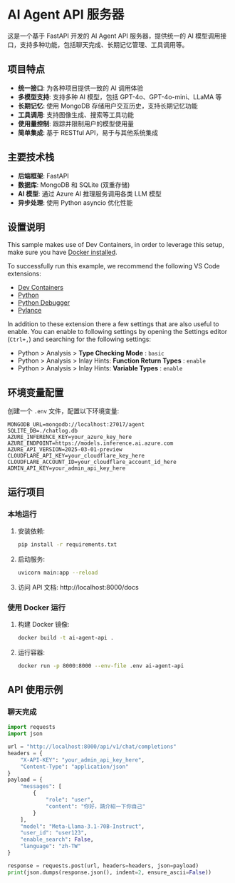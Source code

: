 # AI Agent API 服务器

这是一个基于 FastAPI 开发的 AI Agent API 服务器，提供统一的 AI 模型调用接口，支持多种功能，包括聊天完成、长期记忆管理、工具调用等。

## 项目特点

- **统一接口**: 为各种项目提供一致的 AI 调用体验
- **多模型支持**: 支持多种 AI 模型，包括 GPT-4o、GPT-4o-mini、LLaMA 等
- **长期记忆**: 使用 MongoDB 存储用户交互历史，支持长期记忆功能
- **工具调用**: 支持图像生成、搜索等工具功能
- **使用量控制**: 跟踪并限制用户的模型使用量
- **简单集成**: 基于 RESTful API，易于与其他系统集成

## 主要技术栈

- **后端框架**: FastAPI
- **数据库**: MongoDB 和 SQLite (双重存储)
- **AI 模型**: 通过 Azure AI 推理服务调用各类 LLM 模型
- **异步处理**: 使用 Python asyncio 优化性能

## 设置说明

This sample makes use of Dev Containers, in order to leverage this setup, make sure you have [Docker installed](https://www.docker.com/products/docker-desktop).

To successfully run this example, we recommend the following VS Code extensions:

- [Dev Containers](https://marketplace.visualstudio.com/items?itemName=ms-vscode-remote.remote-containers)
- [Python](https://marketplace.visualstudio.com/items?itemName=ms-python.python)
- [Python Debugger](https://marketplace.visualstudio.com/items?itemName=ms-python.debugpy)
- [Pylance](https://marketplace.visualstudio.com/items?itemName=ms-python.vscode-pylance) 

In addition to these extension there a few settings that are also useful to enable. You can enable to following settings by opening the Settings editor (`Ctrl+,`) and searching for the following settings:

- Python > Analysis > **Type Checking Mode** : `basic`
- Python > Analysis > Inlay Hints: **Function Return Types** : `enable`
- Python > Analysis > Inlay Hints: **Variable Types** : `enable`

## 环境变量配置

创建一个 `.env` 文件，配置以下环境变量:

```env
MONGODB_URL=mongodb://localhost:27017/agent
SQLITE_DB=./chatlog.db
AZURE_INFERENCE_KEY=your_azure_key_here
AZURE_ENDPOINT=https://models.inference.ai.azure.com
AZURE_API_VERSION=2025-03-01-preview
CLOUDFLARE_API_KEY=your_cloudflare_key_here
CLOUDFLARE_ACCOUNT_ID=your_cloudflare_account_id_here
ADMIN_API_KEY=your_admin_api_key_here
```

## 运行项目

### 本地运行

1. 安装依赖:
   ```bash
   pip install -r requirements.txt
   ```

2. 启动服务:
   ```bash
   uvicorn main:app --reload
   ```

3. 访问 API 文档: http://localhost:8000/docs

### 使用 Docker 运行

1. 构建 Docker 镜像:
   ```bash
   docker build -t ai-agent-api .
   ```

2. 运行容器:
   ```bash
   docker run -p 8000:8000 --env-file .env ai-agent-api
   ```

## API 使用示例

### 聊天完成

```python
import requests
import json

url = "http://localhost:8000/api/v1/chat/completions"
headers = {
    "X-API-KEY": "your_admin_api_key_here",
    "Content-Type": "application/json"
}
payload = {
    "messages": [
        {
            "role": "user",
            "content": "你好，請介紹一下你自己"
        }
    ],
    "model": "Meta-Llama-3.1-70B-Instruct",
    "user_id": "user123",
    "enable_search": False,
    "language": "zh-TW"
}

response = requests.post(url, headers=headers, json=payload)
print(json.dumps(response.json(), indent=2, ensure_ascii=False))
```
<!-- 
## 将API升级为AI Agent的实施指南

当前系统已经实现了API层面的功能，接下来可以升级为全功能AI Agent。以下是实施路线图：

### 1. 增强工具函数系统

扩展 `app/utils/tools.py` 添加更多工具：

```python
# app/utils/tools.py

async def search_web(query: str) -> str:
    """执行网络搜索并返回结果"""
    # 实现搜索API的集成
    pass

async def analyze_data(data_source: str, query: str) -> dict:
    """分析数据"""
    # 实现数据分析逻辑
    pass

async def execute_tool(tool_name: str, tool_input: any) -> str:
    """工具执行统一入口"""
    tool_map = {
        "search_web": search_web,
        "analyze_data": analyze_data,
        # 添加更多工具
    }
    
    if tool_name not in tool_map:
        return f"错误: 未找到工具 '{tool_name}'"
    
    return await tool_map[tool_name](tool_input)
```

### 2. 实现ReAct框架

创建 `app/services/agent_service.py` 实现思考-行动-观察循环：

```python
# app/services/agent_service.py
from typing import List, Dict, Any
from app.services.llm_service import llm_service
from app.utils.tools import execute_tool

class AgentService:
    def __init__(self):
        self.llm_service = llm_service
        
    async def run_agent(self, user_id: str, task: str, model: str, max_steps: int = 5):
        """执行Agent任务，实现ReAct框架"""
        history = []
        
        for step in range(max_steps):
            # 获取思考和行动
            response = await self.llm_service.get_agent_response(task, history, model)
            
            # 如果决定直接回答
            if response["action"] == "answer":
                return {
                    "status": "complete",
                    "answer": response["action_input"],
                    "steps": history
                }
            
            # 执行工具调用
            observation = await execute_tool(response["action"], response["action_input"])
            history.append({
                "thought": response["thought"],
                "action": response["action"],
                "input": response["action_input"],
                "observation": observation
            })
            
        # 最终回答
        final_response = await self.llm_service.get_final_answer(task, history, model)
        return {
            "status": "complete",
            "answer": final_response,
            "steps": history
        }

agent_service = AgentService()
```

### 3. 添加API端点

在 `app/routers/api.py` 中：

```python
@router.post("/agent/run")
async def run_agent(
    request: schemas.AgentRequest,
    settings: Settings = Depends(get_settings_dependency),
    api_key: str = Depends(get_api_key)
):
    """执行Agent任务"""
    result = await agent_service.run_agent(
        user_id=request.user_id,
        task=request.task,
        model=request.model,
        max_steps=request.max_steps
    )
    
    return result
```

### 4. 关键概念与实施路线图

#### Agent核心组件

1. **工具系统**：Agent可以调用的各种功能
   - 搜索工具：从互联网获取最新信息
   - 数据分析工具：处理各种格式的数据
   - 文件处理工具：读取和处理文件内容

2. **记忆系统**：短期和长期记忆
   - 短期记忆：当前任务的执行历史
   - 长期记忆：用户偏好和过往交互的向量化存储

3. **推理引擎**：基于LLM的决策和思考能力
   - 思考能力：分析问题，合理规划解决方案
   - 行动选择：确定最佳下一步行动
   - 观察分析：理解执行结果，调整后续步骤

4. **规划系统**：分解任务为细化步骤
   - 任务理解：深入理解用户需求
   - 步骤规划：将复杂任务分解为可管理的步骤
   - 适应性调整：根据执行过程中的新信息调整计划

#### 分阶段实施计划

1. **第一阶段**: 构建基本工具系统
   - 实现工具注册机制
   - 添加3-5个核心工具
   - 完成工具执行框架

2. **第二阶段**: 实现ReAct框架
   - 构建"思考-行动-观察"循环
   - 实现推理逻辑和决策机制
   - 建立交互历史记录系统

3. **第三阶段**: 添加任务规划能力
   - 实现任务分析与目标识别
   - 建立递归子目标处理
   - 添加执行计划生成功能

4. **第四阶段**: 增强记忆检索系统
   - 实现嵌入向量存储
   - 添加相似度搜索功能
   - 建立长期记忆更新机制

5. **第五阶段**: 集成完整Agent流程
   - 将所有组件连接为完整流程
   - 添加用户反馈处理
   - 实现错误处理和自动恢复能力

#### 工具系统示例

```python
# 工具注册机制示例
from typing import Dict, Callable, Any, List
import inspect
import asyncio

class ToolRegistry:
    """工具注册系统，管理所有可用工具"""
    
    def __init__(self):
        self._tools: Dict[str, Callable] = {}
        self._tool_descriptions: Dict[str, Dict[str, Any]] = {}
        
    def register(self, name: str, description: str, tool_func: Callable):
        """注册新工具"""
        self._tools[name] = tool_func
        
        # 获取函数参数信息，自动生成参数描述
        sig = inspect.signature(tool_func)
        params = {}
        required = []
        
        for param_name, param in sig.parameters.items():
            if param_name == 'self':
                continue
                
            param_info = {"type": "string"}
            if param.annotation != inspect.Parameter.empty:
                if param.annotation == str:
                    param_info["type"] = "string"
                elif param.annotation == int:
                    param_info["type"] = "integer"
                
            # 检查参数是否有默认值
            if param.default == inspect.Parameter.empty:
                required.append(param_name)
                
            params[param_name] = param_info
        
        # 存储工具描述
        self._tool_descriptions[name] = {
            "name": name,
            "description": description,
            "parameters": {
                "type": "object",
                "properties": params,
                "required": required
            }
        }
```

完整的实施指南、示例代码和实现细节可参考 [AI Agent 实现指南](docs/agent_implementation.md)。

## AI Agent使用指南

一旦您实施了AI Agent功能，可以通过以下方式与Agent交互:

### 1. 使用API直接调用

```python
import requests
import json

url = "http://localhost:8000/api/v1/agent/run"
headers = {
    "X-API-KEY": "your_admin_api_key_here",
    "Content-Type": "application/json"
}
payload = {
    "user_id": "user123",
    "task": "帮我查找深圳明天的天气预报，并分析是否适合户外活动",
    "model": "Meta-Llama-3.1-70B-Instruct",
    "max_steps": 3  # 允许Agent最多执行3个步骤
}

response = requests.post(url, headers=headers, json=payload)
result = response.json()

print("Agent回答:", result["answer"])
print("\n执行步骤:")
for i, step in enumerate(result["steps"], 1):
    print(f"步骤 {i}:")
    print(f"思考: {step['thought']}")
    print(f"行动: {step['action']}")
    print(f"输入: {step['input']}")
    print(f"观察: {step['observation']}")
    print()
```

### 2. 查看执行历史

```python
import requests

url = "http://localhost:8000/api/v1/agent/history/user123"
headers = {
    "X-API-KEY": "your_admin_api_key_here"
}

response = requests.get(url, headers=headers)
history = response.json()["history"]

for item in history:
    print(f"任务: {item['task']}")
    print(f"时间: {item['timestamp']}")
    print(f"回答: {item['answer']}")
    print("---")
```

### 3. 典型用例示例

以下是一些Agent可以处理的典型用例:

#### 数据分析任务

```
"分析sales_data.csv文件，找出销售额最高的三个月，并解释可能的原因"
```

#### 复杂信息检索

```
"收集有关近期人工智能法规的信息，特别是欧盟和美国在2024年出台的新规定"
```

#### 多步骤问题解决

```
"帮我设计一个简单的健身计划，考虑我每周只有3天时间，每次1小时，目标是增肌"
```

#### 创意生成与建议

```
"我需要为一个科技初创公司想出5个可能的名称，公司专注于环保数据分析"
```

### 4. 自定义工具开发

您可以通过以下步骤添加自定义工具:

1. 在 `app/utils/tools.py` 中定义新工具函数
2. 在 `register_tools()` 函数中注册该工具
3. 重启服务以使新工具生效

工具函数示例:

```python
async def generate_chart(data_path: str, chart_type: str, x_column: str, y_column: str) -> str:
    """
    生成数据可视化图表
    
    参数:
    - data_path: 数据文件路径
    - chart_type: 图表类型 (bar, line, scatter)
    - x_column: X轴列名
    - y_column: Y轴列名
    """
    # 实现图表生成逻辑
    # ...
    
    # 返回图表的base64或URL
    return chart_base64
    
# 在register_tools()中注册
tool_registry.register(
    "generate_chart",
    "生成数据可视化图表，支持柱状图、折线图和散点图",
    generate_chart
)
```

## AI Agent最佳实践与故障排除

### 最佳实践

1. **任务清晰明确**
   - 给Agent的任务应该清晰、具体，并明确预期结果
   - 例如："查找2024年第一季度销售数据并制作图表"比"分析销售数据"更好

2. **合理设置步骤限制**
   - 对于简单任务，3-5个步骤通常足够
   - 对于复杂任务，可能需要8-10个步骤，或拆分为多个子任务

3. **设计良好的工具函数**
   - 工具函数应该有明确的单一职责
   - 提供详细的参数说明和错误处理
   - 返回结构化、易于理解的结果

4. **内存使用优化**
   - 对于长对话，使用向量数据库存储历史记忆
   - 实现相关性过滤，只检索与当前任务相关的历史信息

5. **模型选择**
   - 简单任务可使用较小模型如LLaMA-3.1-8B
   - 复杂任务需要更强大的模型如GPT-4o或LLaMA-3.1-70B

### 故障排除

1. **Agent卡在循环中**
   - **症状**: Agent重复执行类似步骤但不取得进展
   - **解决方案**: 
     - 提高提示词清晰度
     - 设置合理的最大步骤数
     - 在AgentService中添加循环检测逻辑

2. **工具执行失败**
   - **症状**: 工具返回错误，Agent无法处理
   - **解决方案**:
     - 改进工具错误处理，返回具体错误信息
     - 在工具函数中添加参数验证
     - 实现自动重试机制

3. **回答不相关或不完整**
   - **症状**: Agent回答与任务不相关或不完整
   - **解决方案**:
     - 改进最终回答提示词，强调任务目标
     - 在回答前添加验证步骤，确保回答相关性
     - 使用更强大的模型

4. **性能问题**
   - **症状**: Agent响应时间过长
   - **解决方案**:
     - 实现工具并行执行
     - 优化数据库查询
     - 对常见任务实现结果缓存

### 日志与监控

有效的日志记录和监控对于排查Agent问题至关重要。确保：

1. 记录每个Agent步骤的详细信息：
   ```python
   logger.info(f"步骤 {step}: 思考={thought}, 行动={action}, 结果={observation[:100]}...")
   ```

2. 监控工具执行时间：
   ```python
   start_time = time.time()
   result = await tool_func(**params)
   execution_time = time.time() - start_time
   logger.debug(f"工具 {tool_name} 执行时间: {execution_time:.2f}s")
   ```

3. 跟踪用户满意度：
   ```python
   @router.post("/agent/feedback")
   async def submit_feedback(
       request: schemas.FeedbackRequest,
       api_key: str = Depends(get_api_key)
   ):
       """提交Agent回答的反馈"""
       # 存储反馈并用于改进Agent
   ```

## 未来扩展方向

本项目作为基础框架，为构建强大的AI Agent提供了起点。以下是一些值得探索的扩展方向：

### 1. 多代理协作系统

实现多个专业Agent协作解决复杂问题：
- 研究Agent：专注于信息检索和分析
- 规划Agent：负责任务分解和规划
- 执行Agent：执行具体操作和工具调用
- 协调Agent：管理其他Agent并整合结果

```python
class AgentCoordinator:
    def __init__(self):
        self.research_agent = ResearchAgent()
        self.planning_agent = PlanningAgent()
        self.execution_agent = ExecutionAgent()
        
    async def solve_problem(self, task: str):
        # 1. 规划阶段
        plan = await self.planning_agent.create_plan(task)
        
        # 2. 研究阶段
        research_results = await self.research_agent.gather_information(task, plan)
        
        # 3. 执行阶段
        result = await self.execution_agent.execute_plan(plan, research_results)
        
        return result
```

### 2. 持久化对话状态

实现支持长期任务和会话的持久化机制：
- 保存Agent执行状态，支持暂停和恢复
- 维护会话上下文，实现跨会话的连续性
- 建立任务队列，处理需要长时间执行的任务

### 3. 自适应智能

让Agent随着使用而变得更智能：
- 基于用户反馈学习和改进决策
- 收集成功的解决方案模式，用于类似问题
- 根据不同任务自动调整策略

### 4. 自定义Agent个性

为不同领域或用途创建专业化Agent：
- 客服Agent：优化对客户问题的响应
- 研究Agent：专注于深入信息检索和分析
- 教育Agent：具有教学能力和耐心解释

### 5. 安全与隐私增强

加强Agent系统的安全性和隐私保护：
- 实现更严格的权限控制和验证机制
- 增加敏感信息检测和隐藏功能
- 提供数据匿名化选项

## 结语

AI Agent代表了人工智能应用的重要发展方向，将大型语言模型从简单的问答系统转变为能够执行复杂任务的智能助手。通过本项目框架，您可以构建适合各种业务场景的智能代理系统。

关键在于循序渐进地实施功能，确保每个组件都经过充分测试，并随着实际使用不断优化。通过合理的架构设计和实施最佳实践，您可以构建出既实用又强大的AI Agent系统，为用户提供真正有价值的智能服务。

无论您是希望创建企业级智能助手，还是专注于特定领域的专业Agent，本框架都可以作为坚实的起点，帮助您快速实现和部署AI Agent应用。

---

**附录: 相关资源**

- [ReAct论文](https://arxiv.org/abs/2210.03629) - 关于思考-行动-观察框架
- [LangChain文档](https://python.langchain.com/docs/get_started/introduction) - 另一个流行的Agent框架
- [FastAPI文档](https://fastapi.tiangolo.com/) - 后端框架官方文档
- [MongoDB Atlas](https://www.mongodb.com/cloud/atlas) - 云数据库服务，适合存储Agent数据 -->
